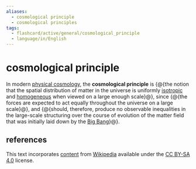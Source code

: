 ```yaml
---
aliases:
  - cosmological principle
  - cosmological principles
tags:
  - flashcard/active/general/cosmological_principle
  - language/in/English
---
```


# cosmological principle

In modern [physical cosmology](physical%20cosmology.md), the __cosmological principle__ is {@{the notion that the spatial distribution of matter in the universe is uniformly [isotropic](isotropy.md) and [homogeneous](homogeneity%20(physics).md) when viewed on a large enough scale}@}, since {@{the forces are expected to act equally throughout the universe on a large scale}@}, and {@{should, therefore, produce no observable inequalities in the large-scale structuring over the course of evolution of the matter field that was initially laid down by the [Big Bang](Big%20Bang.md)}@}. <!--SR:!2025-09-15,302,330!2025-07-14,255,330!2025-06-20,235,330-->

## references

This text incorporates [content](https://en.wikipedia.org/wiki/cosmological_principle) from [Wikipedia](Wikipedia.md) available under the [CC BY-SA 4.0](https://creativecommons.org/licenses/by-sa/4.0/) license.

